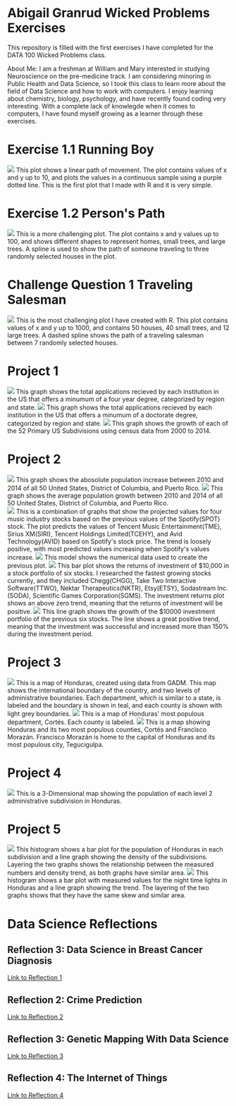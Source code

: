 # Abigail Granrud Wicked Problems Exercises
This repository is filled with the first exercises I have completed for the DATA 100 Wicked Problems class.


About Me: I am a freshman at William and Mary interested in studying Neuroscience on the pre-medicine track. I am considering minoring in Public Health and Data Science, so I took this class to learn more about the field of Data Science and how to work with computers. I enjoy learning about chemistry, biology, psychology, and have recently found coding very interesting. With a complete lack of knowlegde when it comes to computers, I have found myself growing as a learner through these exercises. 
# Exercise 1.1 Running Boy
![](runningboy.md.png)
This plot shows a linear path of movement. The plot contains values of x and y up to 10, and plots the values in a continuous sample using a purple dotted line. This is the first plot that I made with R and it is very simple. 
# Exercise 1.2 Person's Path 
![](PersonsPath.md.png)
This is a more challenging plot. The plot contains x and y values up to 100, and shows different shapes to represent homes, small trees, and large trees. A spline is used to show the path of someone traveling to three randomly selected houses in the plot. 
# Challenge Question 1 Traveling Salesman
![](Challengeq.md.png)
This is the most challenging plot I have created with R. This plot contains values of x and y up to 1000, and contains 50 houses, 40 small trees, and 12 large trees. A dashed spline shows the path of a traveling salesman between 7 randomly selected houses. 
# Project 1
![](FourYearCollegeAppTotals.png)
This graph shows the total applications recieved by each institution in the US that offers a minumum of a four year degree, categorized by region and state. 
![](DocCollegeAppTotals.png)
This graph shows the total applications recieved by each institution in the US that offers a minumum of a doctorate degree, categorized by region and state.
![](Project1Part2.png)
This graph shows the growth of each of the 52 Primary US Subdivisions using census data from 2000 to 2014. 
# Project 2
![](DataProject2Deliverable1.png)
This graph shows the abosolute population increase between 2010 and 2014 of all 50 United States, District of Columbia, and Puerto Rico. 
![](DataProject2Deliverable2.png)
This graph shows the average population growth between 2010 and 2014 of all 50 United States, District of Columbia, and Puerto Rico.  
![](DataProject2Deliverable3.png)
This is a combination of graphs that show the projected values for four music industry stocks based on the previous values of the Spotify(SPOT) stock. The plot predicts the values of Tencent Music Entertainment(TME), Sirius XM(SIRI), Tencent Holdings Limited(TCEHY), and Avid Technology(AVID) based on Spotify's stock price. The trend is loosely positive, with most predicted values increasing when Spotify's values increase. 
![](DataProject2Deliverable4.png)
This model shows the numerical data used to create the previous plot. 
![](DataProject2Deliverable5.png)
This bar plot shows the returns of investment of $10,000 in a stock portfolio of six stocks. I researched the fastest growing stocks currently, and they included Chegg(CHGG), Take Two Interactive Software(TTWO), Nektar Therapeutics(NKTR), Etsy(ETSY), Sodastream Inc.(SODA), Scientific Games Corporation(SGMS). The investment returns plot shows an above zero trend, meaning that the returns of investment will be positive. 
![](DataProject2Deliverable6.png)
This line graph shows the growth of the $10000 investment portfolio of the previous six stocks. The line shows a great positive trend, meaning that the investment was successful and increased more than 150% during the investment period. 
# Project 3
![](honduras.png)
This is a map of Honduras, created using data from GADM. This map shows the international boundary of the country, and two levels of administrative boundaries. Each department, which is similar to a state, is labeled and the boundary is shown in teal, and each county is shown with light grey boundaries. 
![](Cortes.png)
This is a map of Honduras' most populous department, Cortés. Each county is labeled. 
![](Fplot.png)
This is a map showing Honduras and its two most populous counties, Cortés and Francisco Morazán. Francisco Morazán is home to the capital of Honduras and its most populous city, Tegucigulpa. 
# Project 4 
![](honduras.gif)
This is a 3-Dimensional map showing the population of each level 2 administrative subdivision in Honduras. 
# Project 5
![](Project5Histogram1.png)
This histogram shows a bar plot for the population of Honduras in each subdivision and a line graph showing the density of the subdivisions. Layering the two graphs shows the relationship between the measured numbers and density trend, as both graphs have similar area. 
![](Project5Histogram2.png)
This histogram shows a bar plot with measured values for the night time lights in Honduras and a line graph showing the trend. The layering of the two graphs shows that they have the same skew and similar area. 
# Data Science Reflections
## Reflection 3: Data Science in Breast Cancer Diagnosis
[Link to Reflection 1](https://docs.google.com/document/d/1Tv5lWOSASYQ3et3hxFZEIWSp-7dlirjyPEA17FQsRcY/edit?usp=sharing)
## Reflection 2: Crime Prediction
[Link to Reflection 2](https://docs.google.com/document/d/1eLRuYnOsroqz77QAhOEgFLkgjrjpN_hSVUfe5XhSs9s/edit?usp=sharing)
## Reflection 3: Genetic Mapping With Data Science
[Link to Reflection 3](https://docs.google.com/document/d/1vJmidIM8XwzohHQeAf4T239g5uMqVRO74rTNo_BNp7s/edit?usp=sharing)
## Reflection 4: The Internet of Things
[Link to Reflection 4](https://docs.google.com/document/d/1HqYcnBRRS-Cxy22PHlW0HRlYjWPaG_HJLOoXwe5Xv6w/edit?usp=sharing)

